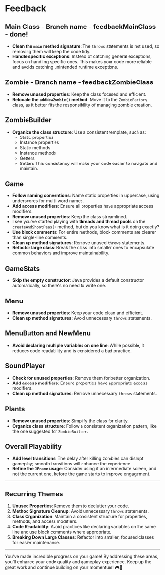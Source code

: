 # Feedback

## Main Class - Branch name - feedbackMainClass - done!
- **Clean the `main` method signature**: The `throws` statements is not used, so removing them will keep the code tidy.
- **Handle specific exceptions**: Instead of catching general exceptions, focus on handling specific ones. This makes your code more reliable and avoids catching unintended runtime exceptions.

## Zombie - Branch name - feedbackZombieClass
- **Remove unused properties**: Keep the class focused and efficient.
- **Relocate the `addNewZombie()` method**: Move it to the `ZombieFactory` class, as it better fits the responsibility of managing zombie creation.

## ZombieBuilder
- **Organize the class structure**: Use a consistent template, such as:
    - Static properties
    - Instance properties
    - Static methods
    - Instance methods
    - Getters
    - Setters
      This consistency will make your code easier to navigate and maintain.

## Game
- **Follow naming conventions**: Name static properties in uppercase, using underscores for multi-word names.
- **Add access modifiers**: Ensure all properties have appropriate access modifiers.
- **Remove unused properties**: Keep the class streamlined.
- I see you've started playing with **threads and thread pools** on the `createAndShootPeas()` method, but do you know what is it doing exactly?
- **Use block comments**: For entire methods, block comments are clearer than single-line comments.
- **Clean up method signatures**: Remove unused `throws` statements.
- **Refactor large class**: Break the class into smaller ones to encapsulate common behaviors and improve maintainability.

## GameStats
- **Skip the empty constructor**: Java provides a default constructor automatically, so there's no need to write one.

## Menu
- **Remove unused properties**: Keep your code clean and efficient.
- **Clean up method signatures**: Avoid unnecessary `throws` statements.

## MenuButton and NewMenu
- **Avoid declaring multiple variables on one line**: While possible, it reduces code readability and is considered a bad practice.

## SoundPlayer
- **Check for unused properties**: Remove them for better organization.
- **Add access modifiers**: Ensure properties have appropriate access modifiers.
- **Clean up method signatures**: Remove unnecessary `throws` statements.

## Plants
- **Remove unused properties**: Simplify the class for clarity.
- **Organize class structure**: Follow a consistent organization pattern, like the one suggested for `ZombieBuilder`.

## Overall Playability
- **Add level transitions**: The delay after killing zombies can disrupt gameplay; smooth transitions will enhance the experience.
- **Refine the `JFrame` usage**: Consider using it an intermediate screen, and not the current one, before the game starts to improve engagement.

---

## Recurring Themes
1. **Unused Properties**: Remove them to declutter your code.
2. **Method Signature Cleanup**: Avoid unnecessary `throws` statements.
3. **Class Organization**: Maintain a consistent structure for properties, methods, and access modifiers.
4. **Code Readability**: Avoid practices like declaring variables on the same line and use block comments where appropriate.
5. **Breaking Down Large Classes**: Refactor into smaller, focused classes for easier maintenance.

---

You’ve made incredible progress on your game! By addressing these areas, you’ll enhance your code quality and gameplay experience.
Keep up the great work and continue building on your momentum! 🎮🚀
